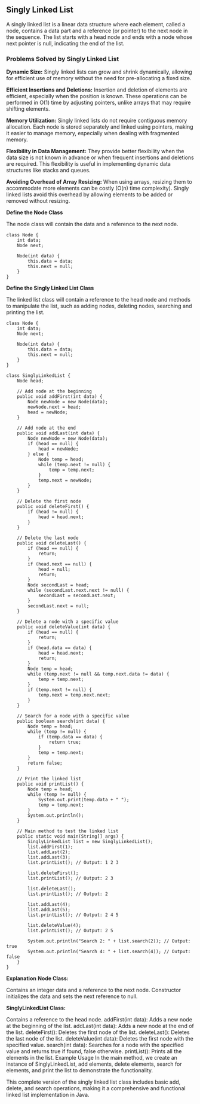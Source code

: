 ## Singly Linked List

A singly linked list is a linear data structure where each element, called a node, contains a data part and a reference (or pointer) to the next node in the sequence. The list starts with a head node and ends with a node whose next pointer is null, indicating the end of the list.

### Problems Solved by Singly Linked List

**Dynamic Size:**
Singly linked lists can grow and shrink dynamically, allowing for efficient use of memory without the need for pre-allocating a fixed size.

**Efficient Insertions and Deletions:**
Insertion and deletion of elements are efficient, especially when the position is known. These operations can be performed in O(1) time by adjusting pointers, unlike arrays that may require shifting elements.

**Memory Utilization:**
Singly linked lists do not require contiguous memory allocation. Each node is stored separately and linked using pointers, making it easier to manage memory, especially when dealing with fragmented memory.

**Flexibility in Data Management:**
They provide better flexibility when the data size is not known in advance or when frequent insertions and deletions are required. This flexibility is useful in implementing dynamic data structures like stacks and queues.

**Avoiding Overhead of Array Resizing:**
When using arrays, resizing them to accommodate more elements can be costly (O(n) time complexity). Singly linked lists avoid this overhead by allowing elements to be added or removed without resizing.


**Define the Node Class**

The node class will contain the data and a reference to the next node.

```
class Node {
    int data;
    Node next;

    Node(int data) {
        this.data = data;
        this.next = null;
    }
}

```

**Define the Singly Linked List Class**

The linked list class will contain a reference to the head node and methods to manipulate the list, such as adding nodes, deleting nodes, searching and printing the list.

```
class Node {
    int data;
    Node next;

    Node(int data) {
        this.data = data;
        this.next = null;
    }
}

class SinglyLinkedList {
    Node head;

    // Add node at the beginning
    public void addFirst(int data) {
        Node newNode = new Node(data);
        newNode.next = head;
        head = newNode;
    }

    // Add node at the end
    public void addLast(int data) {
        Node newNode = new Node(data);
        if (head == null) {
            head = newNode;
        } else {
            Node temp = head;
            while (temp.next != null) {
                temp = temp.next;
            }
            temp.next = newNode;
        }
    }

    // Delete the first node
    public void deleteFirst() {
        if (head != null) {
            head = head.next;
        }
    }

    // Delete the last node
    public void deleteLast() {
        if (head == null) {
            return;
        }
        if (head.next == null) {
            head = null;
            return;
        }
        Node secondLast = head;
        while (secondLast.next.next != null) {
            secondLast = secondLast.next;
        }
        secondLast.next = null;
    }

    // Delete a node with a specific value
    public void deleteValue(int data) {
        if (head == null) {
            return;
        }
        if (head.data == data) {
            head = head.next;
            return;
        }
        Node temp = head;
        while (temp.next != null && temp.next.data != data) {
            temp = temp.next;
        }
        if (temp.next != null) {
            temp.next = temp.next.next;
        }
    }

    // Search for a node with a specific value
    public boolean search(int data) {
        Node temp = head;
        while (temp != null) {
            if (temp.data == data) {
                return true;
            }
            temp = temp.next;
        }
        return false;
    }

    // Print the linked list
    public void printList() {
        Node temp = head;
        while (temp != null) {
            System.out.print(temp.data + " ");
            temp = temp.next;
        }
        System.out.println();
    }

    // Main method to test the linked list
    public static void main(String[] args) {
        SinglyLinkedList list = new SinglyLinkedList();
        list.addFirst(1);
        list.addLast(2);
        list.addLast(3);
        list.printList(); // Output: 1 2 3
        
        list.deleteFirst();
        list.printList(); // Output: 2 3
        
        list.deleteLast();
        list.printList(); // Output: 2
        
        list.addLast(4);
        list.addLast(5);
        list.printList(); // Output: 2 4 5
        
        list.deleteValue(4);
        list.printList(); // Output: 2 5

        System.out.println("Search 2: " + list.search(2)); // Output: true
        System.out.println("Search 4: " + list.search(4)); // Output: false
    }
}

```


**Explanation**
**Node Class:**

Contains an integer data and a reference to the next node.
Constructor initializes the data and sets the next reference to null.

**SinglyLinkedList Class:**

Contains a reference to the head node.
addFirst(int data): Adds a new node at the beginning of the list.
addLast(int data): Adds a new node at the end of the list.
deleteFirst(): Deletes the first node of the list.
deleteLast(): Deletes the last node of the list.
deleteValue(int data): Deletes the first node with the specified value.
search(int data): Searches for a node with the specified value and returns true if found, false otherwise.
printList(): Prints all the elements in the list.
Example Usage
In the main method, we create an instance of SinglyLinkedList, add elements, delete elements, search for elements, and print the list to demonstrate the functionality.

This complete version of the singly linked list class includes basic add, delete, and search operations, making it a comprehensive and functional linked list implementation in Java.
